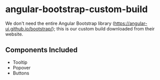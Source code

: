 # angular-bootstrap-custom-build
We don't need the entire Angular Bootstrap library (https://angular-ui.github.io/bootstrap/); this is our custom build downloaded from their website.

## Components Included

- Tooltip
- Popover
- Buttons